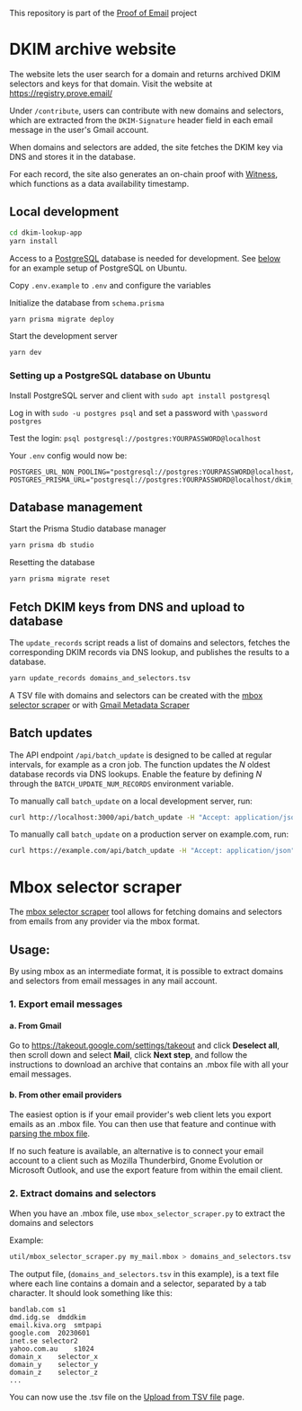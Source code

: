 This repository is part of the [Proof of Email](https://prove.email/) project

# DKIM archive website

The website lets the user search for a domain and returns archived DKIM selectors and keys for that domain. Visit the website at https://registry.prove.email/

Under `/contribute`, users can contribute with new domains and selectors, which are extracted from the `DKIM-Signature` header field in each email message in the user's Gmail account.

When domains and selectors are added, the site fetches the DKIM key via DNS and stores it in the database.

For each record, the site also generates an on-chain proof with [Witness](https://witness.co), which functions as a data availability timestamp.

## Local development

```bash
cd dkim-lookup-app
yarn install
```

Access to a [PostgreSQL](https://www.postgresql.org/) database is needed for development. See [below](#ubuntu_postgresql) for an example setup of PostgreSQL on Ubuntu.

Copy `.env.example` to `.env` and configure the variables

Initialize the database from `schema.prisma`

```bash
yarn prisma migrate deploy
```

Start the development server

```bash
yarn dev
```

<a name="ubuntu_postgresql"></a>
### Setting up a PostgreSQL database on Ubuntu

Install PostgreSQL server and client with `sudo apt install postgresql`

Log in with `sudo -u postgres psql` and set a password with `\password postgres`

Test the login: `psql postgresql://postgres:YOURPASSWORD@localhost`

Your `.env` config would now be:

```
POSTGRES_URL_NON_POOLING="postgresql://postgres:YOURPASSWORD@localhost/dkim_lookup"
POSTGRES_PRISMA_URL="postgresql://postgres:YOURPASSWORD@localhost/dkim_lookup"
```

## Database management

Start the Prisma Studio database manager

```bash
yarn prisma db studio
```

Resetting the database

```bash
yarn prisma migrate reset
```

## Fetch DKIM keys from DNS and upload to database

The `update_records` script reads a list of domains and selectors, fetches the corresponding DKIM records via DNS lookup, and publishes the results to a database.

```bash
yarn update_records domains_and_selectors.tsv
```

A TSV file with domains and selectors can be created with the [mbox selector scraper](../util/mbox_selector_scraper.py)
or with [Gmail Metadata Scraper](https://github.com/zkemail/selector-scraper)


## Batch updates

The API endpoint `/api/batch_update` is designed to be called at regular intervals, for example as a cron job.
The function updates the *N* oldest database records via DNS lookups.
Enable the feature by defining *N* through the `BATCH_UPDATE_NUM_RECORDS` environment variable.

To manually call `batch_update` on a local development server, run:

```bash
curl http://localhost:3000/api/batch_update -H "Accept: application/json" -H "Authorization: Bearer $CRON_SECRET"
```

To manually call `batch_update` on a production server on example.com, run:

```bash
curl https://example.com/api/batch_update -H "Accept: application/json" -H "Authorization: Bearer $CRON_SECRET"
```


<a name="mbox_selector_scraper"></a>

# Mbox selector scraper

The [mbox selector scraper](util/mbox_selector_scraper.py) tool allows for fetching domains and selectors from emails from any provider via the mbox format.

## Usage:

By using mbox as an intermediate format, it is possible to extract domains and selectors from email messages in any mail account.

### 1. Export email messages

#### a. From Gmail

Go to https://takeout.google.com/settings/takeout and click **Deselect all**, then scroll down and select **Mail**, click **Next step**, and follow the instructions to download an archive that contains an .mbox file with all your email messages.

#### b. From other email providers

The easiest option is if your email provider's web client lets you export emails as an .mbox file.
You can then use that feature and continue with [parsing the mbox file](#mbox_extract).

If no such feature is available, an alternative is to connect your email account to a client such as Mozilla Thunderbird, Gnome Evolution or Microsoft Outlook, and use the export feature from within the email client.

<a name="mbox_extract"></a>
### 2. Extract domains and selectors

When you have an .mbox file, use `mbox_selector_scraper.py` to extract the domains and selectors

Example:

```bash
util/mbox_selector_scraper.py my_mail.mbox > domains_and_selectors.tsv
```

The output file, (`domains_and_selectors.tsv` in this example), is a text file where each line contains a domain and a selector, separated by a tab character.
It should look something like this:

```
bandlab.com s1
dmd.idg.se  dmddkim
email.kiva.org  smtpapi
google.com  20230601
inet.se selector2
yahoo.com.au    s1024
domain_x	selector_x
domain_y	selector_y
domain_z	selector_z
...
```

You can now use the .tsv file on the [Upload from TSV file](https://registry.prove.email/upload_tsv) page.
